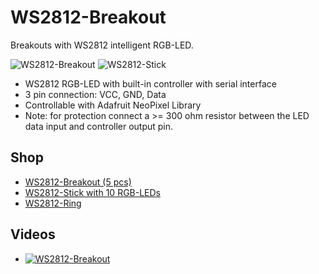 # WS2812-Breakout
Breakouts with WS2812 intelligent RGB-LED.

![WS2812-Breakout](https://github.com/watterott/WS2812-Breakout/raw/master/hardware/WS2812-Breakout_v11.jpg)
![WS2812-Stick](https://github.com/watterott/WS2812-Breakout/raw/master/hardware/WS2812-Stick_v10.jpg)

* WS2812 RGB-LED with built-in controller with serial interface
* 3 pin connection: VCC, GND, Data
* Controllable with Adafruit NeoPixel Library
* Note: for protection connect a >= 300 ohm resistor between the LED data input and controller output pin.


## Shop
* [WS2812-Breakout (5 pcs)](http://www.watterott.com/en/WS2812-Breakout)
* [WS2812-Stick with 10 RGB-LEDs](http://www.watterott.com/en/WS2812-Stick-10x-RGB-LED)
* [WS2812-Ring](https://github.com/watterott/WS2812-Ring)


## Videos
* [![WS2812-Breakout](http://img.youtube.com/vi/aJmFd4oc73M/0.jpg)](https://www.youtube.com/watch?v=aJmFd4oc73M)
